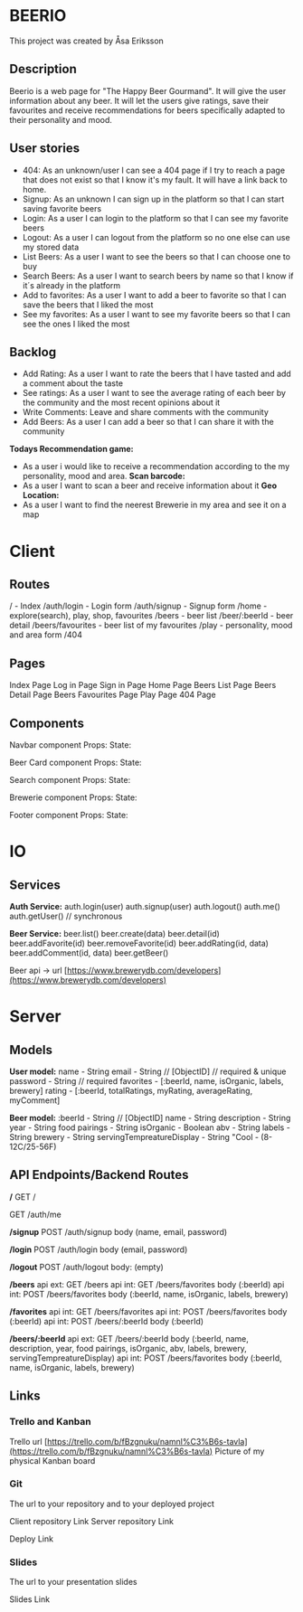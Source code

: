 # BEERIO
This project was created by Åsa Eriksson

## Description

Beerio is a web page for "The Happy Beer Gourmand". It will give the user information about any beer. It will let the users give ratings, save their favourites and receive recommendations for beers specifically adapted to their personality and mood.

## User stories

- 404: As an unknown/user I can see a 404 page if I try to reach a page that does not exist so that I know it's my fault. It will have a link back to home.
- Signup: As an unknown I can sign up in the platform so that I can start saving favorite beers
- Login: As a user I can login to the platform so that I can see my favorite beers
- Logout: As a user I can logout from the platform so no one else can use my stored data
- List Beers: As a user I want to see the beers so that I can choose one to buy
- Search Beers: As a user I want to search beers by name so that I know if it´s already in the platform
- Add to favorites: As a user I want to add a beer to favorite so that I can save the beers that I liked the most
- See my favorites: As a user I want to see my favorite beers so that I can see the ones I liked the most



## Backlog
- Add Rating: As a user I want to rate the beers that I have tasted and add a comment about the taste
- See ratings: As a user I want to see the average rating of each beer by the community and the most recent opinions about it
- Write Comments: Leave and share comments with the community
- Add Beers: As a user I can add a beer so that I can share it with the community

__Todays Recommendation game:__
- As a user i would like to receive a recommendation according to the my personality, mood and area.
__Scan barcode:__
- As a user I want to scan a beer and receive information about it
__Geo Location:__
- As a user I want to find the neerest Brewerie in my area and see it on a map

# Client

## Routes

/ - Index
/auth/login - Login form
/auth/signup - Signup form
/home - explore(search), play, shop, favourites
/beers - beer list
/beer/:beerId - beer detail
/beers/favourites - beer list of my favourites
/play - personality, mood and area form
/404

## Pages

Index Page
Log in Page
Sign in Page
Home Page
Beers List Page
Beers Detail Page
Beers Favourites Page
Play Page
404 Page

## Components

Navbar component
Props:
State:

Beer Card component
Props:
State:

Search component
Props:
State:

Brewerie component
Props:
State:

Footer component
Props:
State:

# IO

## Services

__Auth Service:__
auth.login(user)
auth.signup(user)
auth.logout()
auth.me()
auth.getUser() // synchronous

__Beer Service:__
beer.list()
beer.create(data)
beer.detail(id)
beer.addFavorite(id)
beer.removeFavorite(id)
beer.addRating(id, data)
beer.addComment(id, data)
beer.getBeer()

Beer api -> url [https://www.brewerydb.com/developers](https://www.brewerydb.com/developers)

# Server

## Models

__User model:__
name - String
email - String // [ObjectID<User>] // required & unique
password - String // required
favorites - [:beerId, name, isOrganic, labels, brewery]
rating - [:beerId, totalRatings, myRating, averageRating, myComment]

__Beer model:__
:beerId - String // [ObjectID<Beer>]
name - String
description - String
year - String
food pairings - String
isOrganic - Boolean
abv - String
labels -String
brewery - String
servingTempreatureDisplay - String "Cool - (8-12C/25-56F)

## API Endpoints/Backend Routes

__/__
GET /

GET /auth/me

__/signup__
POST /auth/signup
  body (name, email, password)

__/login__
POST /auth/login
  body (email, password)

__/logout__
POST /auth/logout
  body: (empty)

__/beers__
api ext: GET /beers
api int: GET /beers/favorites
  body (:beerId)
api int: POST /beers/favorites
  body (:beerId, name, isOrganic, labels, brewery)

__/favorites__
api int: GET /beers/favorites
api int: POST /beers/favorites
  body (:beerId)
api int: POST /beers/:beerId
  body (:beerId)

__/beers/:beerId__
api ext: GET /beers/:beerId
  body (:beerId, name, description, year, food pairings, isOrganic, abv, labels, brewery, servingTempreatureDisplay)
api int: POST /beers/favorites
  body (:beerId, name, isOrganic, labels, brewery)


## Links

### Trello and Kanban
Trello url [https://trello.com/b/fBzgnuku/namnl%C3%B6s-tavla](https://trello.com/b/fBzgnuku/namnl%C3%B6s-tavla)
Picture of my physical Kanban board

### Git
The url to your repository and to your deployed project

Client repository Link Server repository Link

Deploy Link

### Slides
The url to your presentation slides

Slides Link